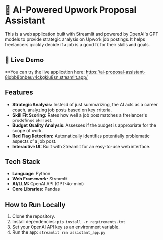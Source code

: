 # 🤖 AI-Powered Upwork Proposal Assistant

This is a web application built with Streamlit and powered by OpenAI's GPT models to provide strategic analysis on Upwork job postings. It helps freelancers quickly decide if a job is a good fit for their skills and goals.

## 🚀 Live Demo

**You can try the live application here: https://ai-proposal-assistant-8iobb8bnbeuv4ckgkju8sn.streamlit.app/

## Features

- **Strategic Analysis:** Instead of just summarizing, the AI acts as a career coach, analyzing job posts based on key criteria.
- **Skill Fit Scoring:** Rates how well a job post matches a freelancer's predefined skill set.
- **Budget Quality Analysis:** Assesses if the budget is appropriate for the scope of work.
- **Red Flag Detection:** Automatically identifies potentially problematic aspects of a job post.
- **Interactive UI:** Built with Streamlit for an easy-to-use web interface.

## Tech Stack

- **Language:** Python
- **Web Framework:** Streamlit
- **AI/LLM:** OpenAI API (GPT-4o-mini)
- **Core Libraries:** Pandas

## How to Run Locally

1.  Clone the repository.
2.  Install dependencies: `pip install -r requirements.txt`
3.  Set your OpenAI API key as an environment variable.
4.  Run the app: `streamlit run assistant_app.py`
